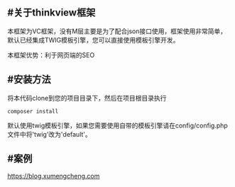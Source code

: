 ## #关于thinkview框架

本框架为VC框架，没有M层主要是为了配合json接口使用，框架使用非常简单，默认已经集成TWIG模板引擎，您可以直接使用模板引擎开发。

本框架优势：利于网页端的SEO

## #安装方法

将本代码clone到您的项目目录下，然后在项目根目录执行
    
    
    composer install



 默认使用twig模板引擎，如果您需要使用自带的模板引擎请在config/config.php文件中将'twig'改为'default'。



## #案例

https://blog.xumengcheng.com

